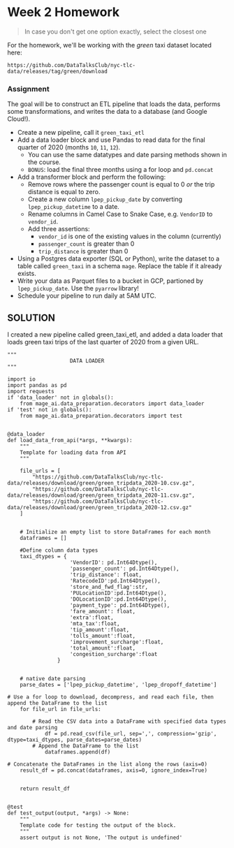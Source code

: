 # Week 2 Homework

> In case you don't get one option exactly, select the closest one 

For the homework, we'll be working with the _green_ taxi dataset located here:

`https://github.com/DataTalksClub/nyc-tlc-data/releases/tag/green/download`

### Assignment

The goal will be to construct an ETL pipeline that loads the data, performs some transformations, and writes the data to a database (and Google Cloud!).

- Create a new pipeline, call it `green_taxi_etl`
- Add a data loader block and use Pandas to read data for the final quarter of 2020 (months `10`, `11`, `12`).
  - You can use the same datatypes and date parsing methods shown in the course.
  - `BONUS`: load the final three months using a for loop and `pd.concat`
- Add a transformer block and perform the following:
  - Remove rows where the passenger count is equal to 0 _or_ the trip distance is equal to zero.
  - Create a new column `lpep_pickup_date` by converting `lpep_pickup_datetime` to a date.
  - Rename columns in Camel Case to Snake Case, e.g. `VendorID` to `vendor_id`.
  - Add three assertions:
    - `vendor_id` is one of the existing values in the column (currently)
    - `passenger_count` is greater than 0
    - `trip_distance` is greater than 0
- Using a Postgres data exporter (SQL or Python), write the dataset to a table called `green_taxi` in a schema `mage`. Replace the table if it already exists.
- Write your data as Parquet files to a bucket in GCP, partioned by `lpep_pickup_date`. Use the `pyarrow` library!
- Schedule your pipeline to run daily at 5AM UTC.

## SOLUTION
I created a new pipeline called green_taxi_etl, and added a data loader that loads green taxi trips of the last quarter of 2020 from a given URL. 


```
"""
                    DATA LOADER
"""

import io
import pandas as pd
import requests
if 'data_loader' not in globals():
    from mage_ai.data_preparation.decorators import data_loader
if 'test' not in globals():
    from mage_ai.data_preparation.decorators import test


@data_loader
def load_data_from_api(*args, **kwargs):
    """
    Template for loading data from API
    """

    file_urls = [
        "https://github.com/DataTalksClub/nyc-tlc-data/releases/download/green/green_tripdata_2020-10.csv.gz",
        "https://github.com/DataTalksClub/nyc-tlc-data/releases/download/green/green_tripdata_2020-11.csv.gz",
        "https://github.com/DataTalksClub/nyc-tlc-data/releases/download/green/green_tripdata_2020-12.csv.gz"
    ]


    # Initialize an empty list to store DataFrames for each month
    dataframes = []
    
    #Define column data types
    taxi_dtypes = {
                    'VendorID': pd.Int64Dtype(),
                    'passenger_count': pd.Int64Dtype(),
                    'trip_distance': float,
                    'RatecodeID':pd.Int64Dtype(),
                    'store_and_fwd_flag':str,
                    'PULocationID':pd.Int64Dtype(),
                    'DOLocationID':pd.Int64Dtype(),
                    'payment_type': pd.Int64Dtype(),
                    'fare_amount': float,
                    'extra':float,
                    'mta_tax':float,
                    'tip_amount':float,
                    'tolls_amount':float,
                    'improvement_surcharge':float,
                    'total_amount':float,
                    'congestion_surcharge':float
                }

    
    # native date parsing 
    parse_dates = ['lpep_pickup_datetime', 'lpep_dropoff_datetime']

# Use a for loop to download, decompress, and read each file, then append the DataFrame to the list
    for file_url in file_urls:     
    
        # Read the CSV data into a DataFrame with specified data types and date parsing
            df = pd.read_csv(file_url, sep=',', compression='gzip', dtype=taxi_dtypes, parse_dates=parse_dates)
        # Append the DataFrame to the list
            dataframes.append(df)

# Concatenate the DataFrames in the list along the rows (axis=0)
    result_df = pd.concat(dataframes, axis=0, ignore_index=True)
   

    return result_df


@test
def test_output(output, *args) -> None:
    """
    Template code for testing the output of the block.
    """
    assert output is not None, 'The output is undefined'

```
